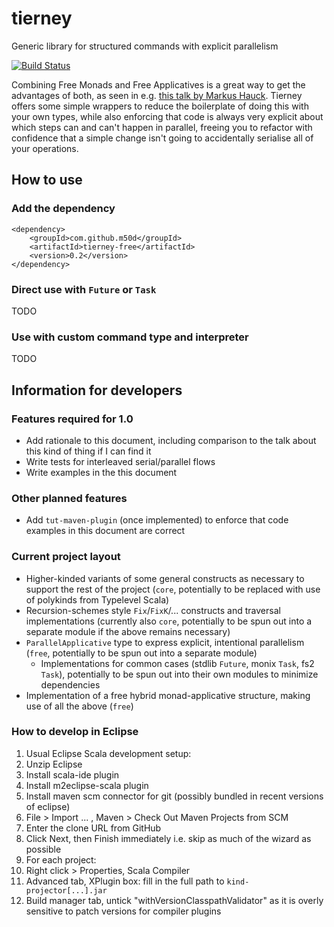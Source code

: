 # tierney

Generic library for structured commands with explicit parallelism

[![Build Status](https://travis-ci.org/m50d/tierney.svg?branch=master)](https://travis-ci.org/m50d/tierney)

Combining Free Monads and Free Applicatives is a great way to get the advantages of both, as seen in e.g.
[this talk by Markus Hauck](https://speakerdeck.com/markus1189/free-monads-and-free-applicatives).
Tierney offers some simple wrappers to reduce the boilerplate of doing this with your own types,
while also enforcing that code is always very explicit about which steps can and can't happen in parallel,
freeing you to refactor with confidence that a simple change isn't going to accidentally serialise
all of your operations. 
 
## How to use

### Add the dependency

    <dependency>
		<groupId>com.github.m50d</groupId>
		<artifactId>tierney-free</artifactId>
		<version>0.2</version>
	</dependency>

### Direct use with `Future` or `Task`

TODO

### Use with custom command type and interpreter

TODO

## Information for developers

### Features required for 1.0

 * Add rationale to this document, including comparison to the talk about this kind of thing if I can find it
 * Write tests for interleaved serial/parallel flows
 * Write examples in the this document
 
### Other planned features

 * Add `tut-maven-plugin` (once implemented) to enforce that code examples in this document are correct

### Current project layout

 * Higher-kinded variants of some general constructs as necessary to support the rest of the project
   (`core`, potentially to be replaced with use of polykinds from Typelevel Scala)
 * Recursion-schemes style `Fix`/`FixK`/... constructs and traversal implementations
   (currently also `core`, potentially to be spun out into a separate module if the above remains necessary)
 * `ParallelApplicative` type to express explicit, intentional parallelism
   (`free`, potentially to be spun out into a separate module)
   * Implementations for common cases (stdlib `Future`, monix `Task`, fs2 `Task`),
     potentially to be spun out into their own modules to minimize dependencies
 * Implementation of a free hybrid monad-applicative structure, making use of all the above (`free`)
 
### How to develop in Eclipse

 1. Usual Eclipse Scala development setup:
  1. Unzip Eclipse
  1. Install scala-ide plugin
  1. Install m2eclipse-scala plugin
  1. Install maven scm connector for git (possibly bundled in recent versions of eclipse)
 1. File > Import ... , Maven > Check Out Maven Projects from SCM
 1. Enter the clone URL from GitHub
 1. Click Next, then Finish immediately i.e. skip as much of the wizard as possible
 1. For each project:
  1. Right click > Properties, Scala Compiler
   1. Advanced tab, XPlugin box: fill in the full path to `kind-projector[...].jar`
   1. Build manager tab, untick "withVersionClasspathValidator" as it is overly sensitive to patch versions for compiler plugins
